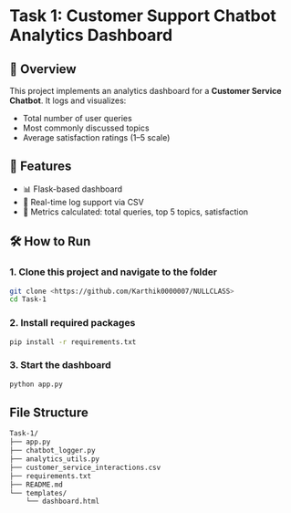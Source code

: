 # Task 1: Customer Support Chatbot Analytics Dashboard

## 📌 Overview
This project implements an analytics dashboard for a **Customer Service Chatbot**. It logs and visualizes:
- Total number of user queries
- Most commonly discussed topics
- Average satisfaction ratings (1–5 scale)

## 🧰 Features
- 📊 Flask-based dashboard
- 📁 Real-time log support via CSV
- 🧠 Metrics calculated: total queries, top 5 topics, satisfaction

## 🛠️ How to Run

### 1. Clone this project and navigate to the folder
```bash
git clone <https://github.com/Karthik0000007/NULLCLASS>
cd Task-1
```
### 2. Install required packages
```bash
pip install -r requirements.txt
```

### 3. Start the dashboard
```bash
python app.py
```
## File Structure
```bash
Task-1/
├── app.py
├── chatbot_logger.py
├── analytics_utils.py
├── customer_service_interactions.csv
├── requirements.txt
├── README.md
└── templates/
    └── dashboard.html
```
